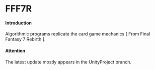 # FFF7R

#### Introduction
Algorithmic programs replicate the card game mechanics [ From Final Fantasy 7 Rebirth ].

#### Attention
The latest update mostly appears in the UnityProject branch.